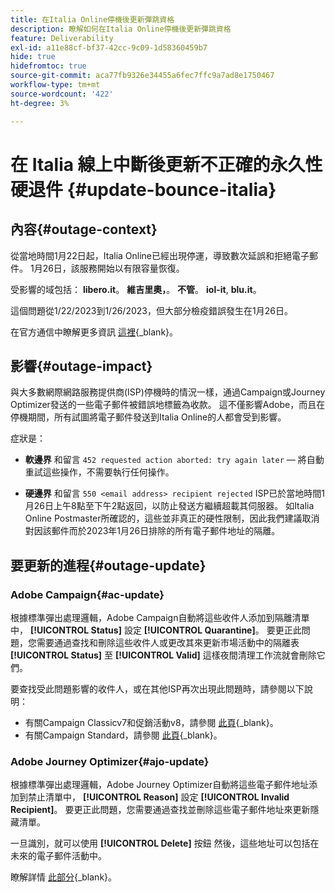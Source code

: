 ```yaml
---
title: 在Italia Online停機後更新彈跳資格
description: 瞭解如何在Italia Online停機後更新彈跳資格
feature: Deliverability
exl-id: a11e88cf-bf37-42cc-9c09-1d58360459b7
hide: true
hidefromtoc: true
source-git-commit: aca77fb9326e34455a6fec7ffc9a7ad8e1750467
workflow-type: tm+mt
source-wordcount: '422'
ht-degree: 3%

---
```


# 在 Italia 線上中斷後更新不正確的永久性硬退件 {#update-bounce-italia}

## 內容{#outage-context}

從當地時間1月22日起，Italia Online已經出現停運，導致數次延誤和拒絕電子郵件。 1月26日，該服務開始以有限容量恢復。

受影響的域包括： **libero.it**。 **維吉里奧，**。 **不管**。 **iol-it**, **blu.it**。

這個問題從1/22/2023到1/26/2023，但大部分檢疫錯誤發生在1月26日。

在官方通信中瞭解更多資訊 [這裡](https://tecnologia.libero.it/avviato-il-ritorno-online-di-libero-mail-e-virgilio-mail-66832){_blank}。


## 影響{#outage-impact}

與大多數網際網路服務提供商(ISP)停機時的情況一樣，通過Campaign或Journey Optimizer發送的一些電子郵件被錯誤地標籤為收款。 這不僅影響Adobe，而且在停機期間，所有試圖將電子郵件發送到Italia Online的人都會受到影響。

症狀是：

* **軟邊界** 和留言 `452 requested action aborted: try again later`  — 將自動重試這些操作，不需要執行任何操作。

* **硬邊界** 和留言 `550 <email address> recipient rejected` ISP已於當地時間1月26日上午8點至下午2點返回，以防止發送方繼續超載其伺服器。 如Italia Online Postmaster所確認的，這些並非真正的硬性限制，因此我們建議取消對因該郵件而於2023年1月26日排除的所有電子郵件地址的隔離。

## 要更新的進程{#outage-update}

### Adobe Campaign{#ac-update}

根據標準彈出處理邏輯，Adobe Campaign自動將這些收件人添加到隔離清單中， **[!UICONTROL Status]** 設定 **[!UICONTROL Quarantine]**。 要更正此問題，您需要通過查找和刪除這些收件人或更改其來更新市場活動中的隔離表 **[!UICONTROL Status]** 至 **[!UICONTROL Valid]** 這樣夜間清理工作流就會刪除它們。

要查找受此問題影響的收件人，或在其他ISP再次出現此問題時，請參閱以下說明：

* 有關Campaign Classicv7和促銷活動v8，請參閱 [此頁](https://experienceleague.adobe.com/docs/campaign-classic/using/sending-messages/monitoring-deliveries/understanding-quarantine-management.html?lang=en#unquarantine-bulk){_blank}。
* 有關Campaign Standard，請參閱 [此頁](https://experienceleague.adobe.com/docs/campaign-standard/using/testing-and-sending/monitoring-messages/understanding-quarantine-management.html?lang=en#unquarantine-bulk){_blank}。

### Adobe Journey Optimizer{#ajo-update}

根據標準彈出處理邏輯，Adobe Journey Optimizer自動將這些電子郵件地址添加到禁止清單中， **[!UICONTROL Reason]** 設定 **[!UICONTROL Invalid Recipient]**。 要更正此問題，您需要通過查找並刪除這些電子郵件地址來更新隱藏清單。

一旦識別，就可以使用 **[!UICONTROL Delete]** 按鈕 然後，這些地址可以包括在未來的電子郵件活動中。

瞭解詳情 [此部分](https://experienceleague.adobe.com/docs/journey-optimizer/using/configuration/monitor-reputation/manage-suppression-list.html#remove-from-suppression-list){_blank}。

